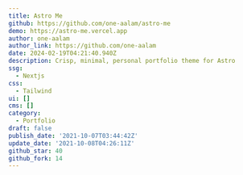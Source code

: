 ```yaml
---
title: Astro Me
github: https://github.com/one-aalam/astro-me
demo: https://astro-me.vercel.app
author: one-aalam
author_link: https://github.com/one-aalam
date: 2024-02-19T04:21:40.940Z
description: Crisp, minimal, personal portfolio theme for Astro
ssg:
  - Nextjs
css:
  - Tailwind
ui: []
cms: []
category:
  - Portfolio
draft: false
publish_date: '2021-10-07T03:44:42Z'
update_date: '2021-10-08T04:26:11Z'
github_star: 40
github_fork: 14
---
```

